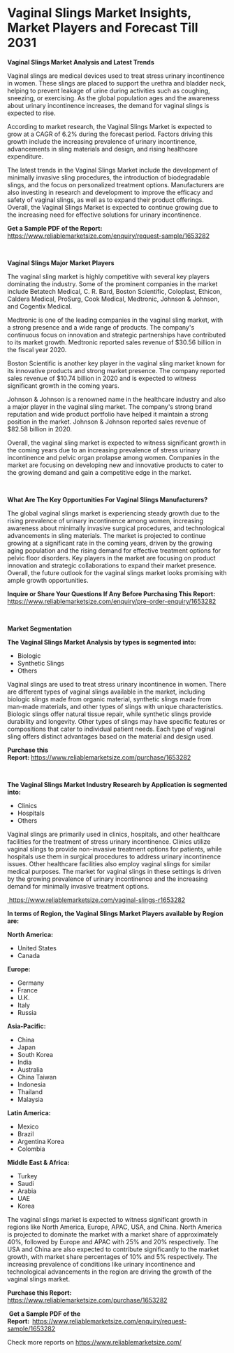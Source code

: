 <p><h1>Vaginal Slings Market Insights, Market Players and Forecast Till 2031</h1></p><p><strong>Vaginal Slings Market Analysis and Latest Trends</strong></p>
<p><p>Vaginal slings are medical devices used to treat stress urinary incontinence in women. These slings are placed to support the urethra and bladder neck, helping to prevent leakage of urine during activities such as coughing, sneezing, or exercising. As the global population ages and the awareness about urinary incontinence increases, the demand for vaginal slings is expected to rise.</p><p>According to market research, the Vaginal Slings Market is expected to grow at a CAGR of 6.2% during the forecast period. Factors driving this growth include the increasing prevalence of urinary incontinence, advancements in sling materials and design, and rising healthcare expenditure.</p><p>The latest trends in the Vaginal Slings Market include the development of minimally invasive sling procedures, the introduction of biodegradable slings, and the focus on personalized treatment options. Manufacturers are also investing in research and development to improve the efficacy and safety of vaginal slings, as well as to expand their product offerings. Overall, the Vaginal Slings Market is expected to continue growing due to the increasing need for effective solutions for urinary incontinence.</p></p>
<p><strong>Get a Sample PDF of the Report:&nbsp;</strong> <a href="https://www.reliablemarketsize.com/enquiry/request-sample/1653282">https://www.reliablemarketsize.com/enquiry/request-sample/1653282</a></p>
<p>&nbsp;</p>
<p><strong>Vaginal Slings Major Market Players</strong></p>
<p><p>The vaginal sling market is highly competitive with several key players dominating the industry. Some of the prominent companies in the market include Betatech Medical, C. R. Bard, Boston Scientific, Coloplast, Ethicon, Caldera Medical, ProSurg, Cook Medical, Medtronic, Johnson & Johnson, and Cogentix Medical.</p><p>Medtronic is one of the leading companies in the vaginal sling market, with a strong presence and a wide range of products. The company's continuous focus on innovation and strategic partnerships have contributed to its market growth. Medtronic reported sales revenue of $30.56 billion in the fiscal year 2020.</p><p>Boston Scientific is another key player in the vaginal sling market known for its innovative products and strong market presence. The company reported sales revenue of $10.74 billion in 2020 and is expected to witness significant growth in the coming years.</p><p>Johnson & Johnson is a renowned name in the healthcare industry and also a major player in the vaginal sling market. The company's strong brand reputation and wide product portfolio have helped it maintain a strong position in the market. Johnson & Johnson reported sales revenue of $82.58 billion in 2020.</p><p>Overall, the vaginal sling market is expected to witness significant growth in the coming years due to an increasing prevalence of stress urinary incontinence and pelvic organ prolapse among women. Companies in the market are focusing on developing new and innovative products to cater to the growing demand and gain a competitive edge in the market.</p></p>
<p>&nbsp;</p>
<p><strong>What Are The Key Opportunities For Vaginal Slings Manufacturers?</strong></p>
<p><p>The global vaginal slings market is experiencing steady growth due to the rising prevalence of urinary incontinence among women, increasing awareness about minimally invasive surgical procedures, and technological advancements in sling materials. The market is projected to continue growing at a significant rate in the coming years, driven by the growing aging population and the rising demand for effective treatment options for pelvic floor disorders. Key players in the market are focusing on product innovation and strategic collaborations to expand their market presence. Overall, the future outlook for the vaginal slings market looks promising with ample growth opportunities.</p></p>
<p><strong>Inquire or Share Your Questions If Any Before Purchasing This Report:</strong> <a href="https://www.reliablemarketsize.com/enquiry/pre-order-enquiry/1653282">https://www.reliablemarketsize.com/enquiry/pre-order-enquiry/1653282</a></p>
<p>&nbsp;</p>
<p><strong>Market Segmentation</strong></p>
<p><strong>The Vaginal Slings Market Analysis by types is segmented into:</strong></p>
<p><ul><li>Biologic</li><li>Synthetic Slings</li><li>Others</li></ul></p>
<p><p>Vaginal slings are used to treat stress urinary incontinence in women. There are different types of vaginal slings available in the market, including biologic slings made from organic material, synthetic slings made from man-made materials, and other types of slings with unique characteristics. Biologic slings offer natural tissue repair, while synthetic slings provide durability and longevity. Other types of slings may have specific features or compositions that cater to individual patient needs. Each type of vaginal sling offers distinct advantages based on the material and design used.</p></p>
<p><strong>Purchase this Report:&nbsp;</strong><a href="https://www.reliablemarketsize.com/purchase/1653282">https://www.reliablemarketsize.com/purchase/1653282</a></p>
<p>&nbsp;</p>
<p><strong>The Vaginal Slings Market Industry Research by Application is segmented into:</strong></p>
<p><ul><li>Clinics</li><li>Hospitals</li><li>Others</li></ul></p>
<p><p>Vaginal slings are primarily used in clinics, hospitals, and other healthcare facilities for the treatment of stress urinary incontinence. Clinics utilize vaginal slings to provide non-invasive treatment options for patients, while hospitals use them in surgical procedures to address urinary incontinence issues. Other healthcare facilities also employ vaginal slings for similar medical purposes. The market for vaginal slings in these settings is driven by the growing prevalence of urinary incontinence and the increasing demand for minimally invasive treatment options.</p></p>
<p><a href="https://www.reliablemarketsize.com/vaginal-slings-r1653282">&nbsp;https://www.reliablemarketsize.com/vaginal-slings-r1653282</a></p>
<p><strong>In terms of Region, the Vaginal Slings Market Players available by Region are:</strong></p>
<p>
    <p> <strong> North America: </strong>
        <ul>
            <li>United States</li>
            <li>Canada</li>
        </ul>
        </p> 
    <p> <strong> Europe: </strong>
        <ul>
            <li>Germany</li>
            <li>France</li>
            <li>U.K.</li>
            <li>Italy</li>
            <li>Russia</li>
        </ul>
        </p> 
    <p> <strong> Asia-Pacific: </strong>
        <ul>
            <li>China</li>
            <li>Japan</li>
            <li>South Korea</li>
            <li>India</li>
            <li>Australia</li>
            <li>China Taiwan</li>
            <li>Indonesia</li>
            <li>Thailand</li>
            <li>Malaysia</li>
        </ul>
        </p> 
    <p> <strong> Latin America: </strong>
        <ul>
            <li>Mexico</li>
            <li>Brazil</li>
            <li>Argentina Korea</li>
            <li>Colombia</li>
        </ul>
        </p> 
    <p> <strong> Middle East & Africa: </strong>
        <ul>
            <li>Turkey</li>
            <li>Saudi</li>
            <li>Arabia</li>
            <li>UAE</li>
            <li>Korea</li>
        </ul>
    </p>
    </p>
<p><p>The vaginal slings market is expected to witness significant growth in regions like North America, Europe, APAC, USA, and China. North America is projected to dominate the market with a market share of approximately 40%, followed by Europe and APAC with 25% and 20% respectively. The USA and China are also expected to contribute significantly to the market growth, with market share percentages of 10% and 5% respectively. The increasing prevalence of conditions like urinary incontinence and technological advancements in the region are driving the growth of the vaginal slings market.</p></p>
<p><strong>Purchase this Report: </strong><a href="https://www.reliablemarketsize.com/purchase/1653282">https://www.reliablemarketsize.com/purchase/1653282</a></p>
<p>&nbsp;<strong>Get a Sample PDF of the Report:&nbsp;&nbsp;</strong><a href="https://www.reliablemarketsize.com/enquiry/request-sample/1653282">https://www.reliablemarketsize.com/enquiry/request-sample/1653282</a></p>
<p><strong></strong></p>
<p>Check more reports on <a href="https://www.reliablemarketsize.com/">https://www.reliablemarketsize.com/</a></p>